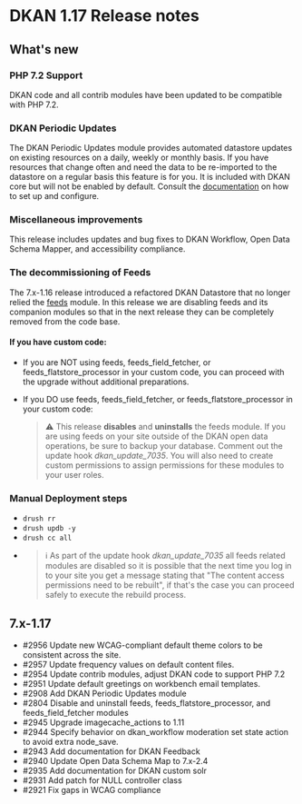 # DKAN 1.17 Release notes

## What's new

### PHP 7.2 Support
DKAN code and all contrib modules have been updated to be compatible with PHP 7.2.

### DKAN Periodic Updates
The DKAN Periodic Updates module provides automated datastore updates on existing resources on a daily, weekly or monthly basis. If you have resources that change often and need the data to be re-imported to the datastore on a regular basis this feature is for you. It is included with DKAN core but will not be enabled by default. Consult the [documentation](https://docs.getdkan.com/en/latest/components/periodic-updates.html) on how to set up and configure.

### Miscellaneous improvements
This release includes updates and bug fixes to DKAN Workflow, Open Data Schema Mapper, and accessibility compliance.

### The decommissioning of Feeds
The 7.x-1.16 release introduced a refactored DKAN Datastore that no longer relied the [feeds](https://drupal.org/project/feeds) module. In this release we are disabling feeds and its companion modules so that in the next release they can be completely removed from the code base.

#### If you have custom code:

- If you are NOT using feeds, feeds_field_fetcher, or feeds_flatstore_processor in your custom code, you can proceed with the upgrade without additional preparations.

- If you DO use feeds, feeds_field_fetcher, or feeds_flatstore_processor in your custom code: 
  > ⚠️ This release **disables** and **uninstalls** the feeds module. If you are using feeds on your site outside of the DKAN open data operations, be sure to backup your database. Comment out the update hook _dkan_update_7035_. You will also need to create custom permissions to assign permissions for these modules to your user roles.

### Manual Deployment steps
- `drush rr`
- `drush updb -y`
- `drush cc all`
- > ℹ️  As part of the update hook *dkan_update_7035* all feeds related modules are disabled so it is possible that the next time you log in to your site you get a message stating that "The content access permissions need to be rebuilt", if that's the case you can proceed safely to execute the rebuild process.

7.x-1.17
-----------
 - #2956 Update new WCAG-compliant default theme colors to be consistent across the site.
 - #2957 Update frequency values on default content files.
 - #2954 Update contrib modules, adjust DKAN code to support PHP 7.2
 - #2951 Update default greetings on workbench email templates.
 - #2908 Add DKAN Periodic Updates module
 - #2804 Disable and uninstall feeds, feeds_flatstore_processor, and feeds_field_fetcher modules
 - #2945 Upgrade imagecache_actions to 1.11
 - #2944 Specify behavior on dkan_workflow moderation set state action to avoid extra node_save.
 - #2943 Add documentation for DKAN Feedback
 - #2940 Update Open Data Schema Map to 7.x-2.4
 - #2935 Add documentation for DKAN custom solr
 - #2931 Add patch for NULL controller class
 - #2921 Fix gaps in WCAG compliance